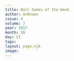 ```yaml
---
title: Ball Games of the Week
author: Unknown
issue: 4
volume: 7
year: 1917
month: 26
day: VI
tags:
layout: page.njk
image:
---
```

